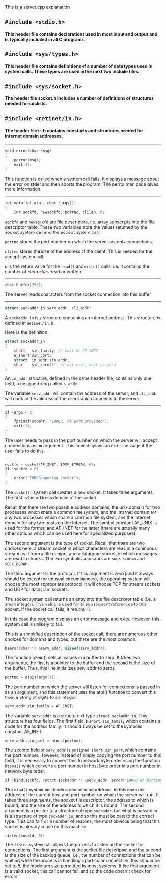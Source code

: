 This is a server.cpp explanation

## `#include <stdio.h>`

#### This header file contains declarations used in most input and output and is typically included in all C programs.

## `#include <sys/types.h>`

#### This header file contains definitions of a number of data types used in system calls. These types are used in the next two include files. 

## `#include <sys/socket.h>`

#### The header file socket.h includes a number of definitions of structures needed for sockets. 

## `#include <netinet/in.h>`

#### The header file in.h contains constants and structures needed for internet domain addresses. 

___

```cpp
void error(char *msg)
{
    perror(msg);
    exit(1);
}
```

This function is called when a system call fails. It displays a message about the error on stder and then aborts the program. The perror man page gives more information. 
___

```cpp
int main(int argc, char *argv[])
{
    int sockfd, newsockfd, portno, clilen, n;
```
`sockfd` and `newsockfd` are file descriptors, i.e. array subscripts into the file descriptor table. These two variables store the values returned by the socket system call and the accept system call. 

`portno` stores the port number on which the server accepts connections. 

`clilen` stores the size of the address of the client. This is needed for the accept system call. 

`n` is the return value for the `read()` and `write()` calls; i.e. it contains the number of *characters* read or written. 
___

```cpp
char buffer[256];
```

The server reads characters from the socket connection into this buffer
___

```cpp
struct sockaddr_in serv_addr, cli_addr;
```

A `sockaddr_in` is a structure containing an internet address. This structure is defined in `netinet/in.h`.

Here is the definition:

```cpp
struct sockaddr_in
{
    short   sin_family; // must be AF_INET
    u_short sin_port;
    struct  in_addr sin_addr;
    char    sin_zero[8]; // not used, must be zero
}
```

An `in_addr` structure, defined in the same header file, contains only one field, a unsigned long called `s_addr`.

The variable `serv_addr` will contain the address of the server, and `cli_addr` will contain the address of the client which connects to the server. 
___

```cpp
if (argc < 2)
{
    fprintf(stderr, "ERROR, no port provided");
    exit(1);
}
```

The user needs to pass in the port number on which the server will accept connections as an argument. This code displays an error message if the user fails to do this. 
___

```cpp
sockfd = socket(AF_INET, SOCK_STREAM, 0);
if (sockfd < 0)
{
    error("ERROR opening socket");
}
```

The `socket()` system call creates a new socket. It takes three arguments. The first is the address domain of the socket. 

Recall that there are two possible address domains, the unix domain for two processes which share a common file system, and the Internet domain for any two processes which share a common file system, and the Internet domain for any two hosts on the Internet. The symbol constant AF_UNIX is used for the former, and AF_INET for the latter (there are actually many other options which can be used here for specialized purposes).

The second argument is the type of socket. Recall that there are two choices here, a stream socket in which characters are read in a coninuous stream as if from a file or pipe, and a datagram socket, in which messages are read in chunks. The two symbolic constants are `SOCK_STREAM` and `SOCK_DGRAM`.

The third argument is the protocol. If this argument is zero (and it always should be except for unusual circumstances), the operating system will choose the most appropriate protocol. It will choose TCP for stream sockets and UDP for datagram sockets. 

The socket system call returns an entry into the file descriptor table (i.e. a small integer). This value is used for all subsequent references to this socket. If the socket call fails, it returns -1. 

In this case the program displays an error message and exits. However, this system call is unlikely to fail.

This is a simplified description of the socket call; there are numerous other choices for domains and types, but these are the most common.

```cpp
bzero((char *) &serv_addr, sizeof(serv_addr));
```

The function bzero() sets all values in a buffer to zero. It takes two arguments, the first is a pointer to the buffer and the second is the size of the buffer. Thus, this line initializes serv_addr to zeros. 

```cpp
portno = atois(argv[1]);
```

The port number on which the server will listen for connections is passed in as an argument, and this statement uses the atoi() function to convert this from a string of digits to an integer.

```cpp
serv_addr.sin_family = AF_INET;
```

The variable `serv_addr` is a structure of type `struct sockaddr_in`. This structure has four fields. The first field is `short sin_family` which contains a code for the address family. It should always be set to the symbolic constant AF_INET.

```cpp
serv_addr.sin_port = htons(portno);
```

The second field of `serv_addr` is `unsigned short sin_port`, which contains the port number. However, instead of simply copying the port number to this field, it is necessary to convert this to network byte order using the function `htons()` which converts a port number in host byte order to a port number in network byte order. 

```cpp
if (bind(sockfd, (strct sockaddr *) &serv_addr, error("ERROR on binding")));
```

The `bind()` system call binds a socket to an address, in this case the address of the current host and port number on which the server will run. It takes three arguments, the socket file descriptor, the address to which is bound, and the size of the address to which it is bound. The second argument is a pointer to a structure of type `sockaddr`, but what is passed in is a structure of type `sockaddr_in`, and so this must be cast to the correct type. This can failf or a number of reasons, the most obvious being that this socket is already in use on this machine. 

```cpp
listen(sockfd, 5);
```

The `listen` system call allows the process to listen on the socket for connections. The first argument is the socket file descriptor, and the second is the size of the backlog queue, i.e., the number of connections that can be waiting while the process is handling a particular connection. this should be set to 5, the maximum size permitted by most systems. If the first argument is a valid socket, this call cannot fail, and so the code doesn't check for errors.












